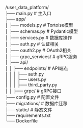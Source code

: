 /user_data_platform/  
├── main.py              # 主入口  
├── app/  
│   ├── models.py            # Tortoise模型  
│   ├── schemas.py           # Pydantic模型  
│   ├── services.py              # 数据库操作  
│   ├── auth.py              # 认证相关  
│   ├── oauth2.py            # OAuth2相关  
│   ├── grpc_services/       # gRPC服务  
│   ├── api/  
│   │   ├── endpoints/   # API端点  
│   │   │   ├── auth.py  
│   │   │   ├── users.py  
│   │   │   ├── third_party.py  
│   │   ├── grpc/        # gRPC接口  
├── config.py            # 配置文件  
├── migrations/              # 数据库迁移  
├── static/                  # 静态文件  
├── requirements.txt  
└── Dockerfile  
